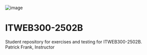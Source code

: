![image](https://github.com/PatrickFrankAIU/GradeManagerProject/assets/134087916/b5d814bf-e38f-456f-8f9c-cb5a98fb52fa)

# ITWEB300-2502B
Student repository for exercises and testing for ITWEB300-2502B.    
Patrick Frank, Instructor
